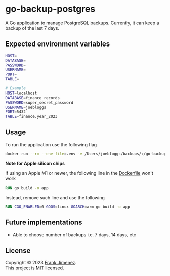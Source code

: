 # go-backup-postgres
A Go application to manage PostgreSQL backups. Currently, it can keep a backup of the last 7 days.

## Expected environment variables
```bash
HOST=
DATABASE=
PASSWORD=
USERNAME=
PORT=
TABLE=

# Example
HOST=localhost
DATABASE=finance_records
PASSWORD=super_secret_password
USERNAME=joebloggs
PORT=5432
TABLE=finance.year_2023
```

## Usage
To run the application use the following flag
```bash
docker run --rm --env-file=.env -v /Users/joebloggs/backups/:/go-backup-postgres/backups/ jjcfrank/go-backup-postgres:0.1.0
```

**Note for Apple silicon chips**

If using an Apple M1 or newer, the following line in the [Dockerfile](Dockerfile#L22) won't work
```Dockerfile
RUN go build -o app
```

Instead, remove such line and use the following
```Dockerfile
RUN CGO_ENABLED=0 GOOS=linux GOARCH=arm go build -o app
```

## Future implementations
* Able to choose number of backups i.e. 7 days, 14 days, etc

## License

Copyright © 2023 [Frank Jimenez](https://github.com/jjcfrank).<br />
This project is [MIT](LICENSE) licensed.